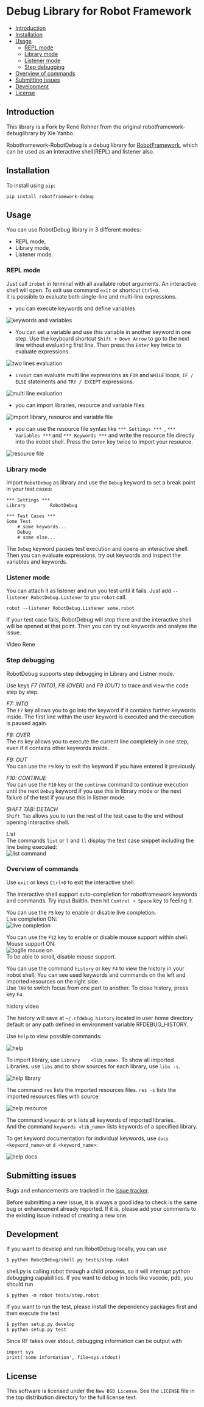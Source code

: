 # Debug Library for Robot Framework

- [Introduction](#introduction)
- [Installation](#installation)
- [Usage](#usage)
    - [REPL mode](#repl-mode)
    - [Library mode](#library-mode)
    - [Listener mode](#listener-mode)
    - [Step debugging](#step-debugging)
- [Overview of commands](#overview-of-commands)
- [Submitting issues](#submitting-issues)
- [Development](#development)
- [License](#license)

## Introduction

This library is a Fork by René Rohner from the original robotframework-debuglibrary by Xie Yanbo.

Robotframework-RobotDebug is a debug library for [RobotFramework](https://robotframework.org),
which can be used as an interactive shell(REPL) and listener also.

## Installation

To install using `pip`:

    pip install robotframework-debug

## Usage

You can use RobotDebug library in 3 different modes:  
- REPL mode,  
- Library mode,  
- Listener mode.  

### REPL mode

Just call `irobot` in terminal with all available robot arguments. An interactive shell will open. To exit use command `exit` or shortcut `Ctrl+D`.    
It is possible to evaluate both single-line and multi-line expressions. 

- you can execute keywords and define variables

![keywords and variables](res/keywords_and_variables_irobot.png)

- You can set a variable and use this variable in another keyword in one step. Use the keyboard shortcut `Shift + Down Arrow` to go to the next line without evaluating first line. Then press the `Enter` key twice to evaluate expressions.

![two lines evaluation](res/Shift_down.gif)

- `irobot` can evaluate multi line expressions as `FOR` and `WHILE` loops, `IF / ELSE` statements and `TRY / EXCEPT` expressions.

![multi line evaluation](res/multiline_example.png)

- you can import libraries, resource and variable files

![import library, resource and variable file](res/import.png) 

- you can use the resource file syntax like `*** Settings *** `, `*** Variables ***` and `*** Keywords ***` and write the resource file directly into the irobot shell. Press the `Enter` key twice to import your resource.

![resource file](res/resource.png)

### Library mode

Import `RobotDebug` as library and use the `Debug` keyword to set a break point in your test cases:


    *** Settings ***
    Library         RobotDebug

    *** Test Cases ***
    Some Test
        # some keywords...
        Debug
        # some else...

The `Debug` keyword pauses test execution and opens an interactive shell. Then you can evaluate expressions, try out keywords and inspect the variables and keywords. 

### Listener mode

You can attach it as listener and run you test until it fails. Just add `--listener RobotDebug.Listener` to you `robot` call.

    robot --listener RobotDebug.Listener some.robot

If your test case fails, RobotDebug will stop there and the interactive shell will be opened at that point. Then you can try out keywords and analyse the issue.

Video Rene

### Step debugging

RobotDebug supports step debugging in Library and Listner mode.  

Use keys *F7 (INTO)*, *F8 (OVER)* and *F9 (OUT)* to trace and view the code step by step.

*F7: INTO*  
The `F7` key allows you to go into the keyword if it contains further keywords inside. The first line within the user keyword is executed and the execution is paused again.

*F8: OVER*  
The `F8` key allows you to execute the current line completely in one step, even if it contains other keywords inside.

*F9: OUT*  
You can use the `F9` key to exit the keyword if you have entered it previously.

*F10: CONTINUE*  
You can use the `F10` key or the `continue` command to continue execution until the next `Debug` keyword if you use this in library mode or the next failure of the test if you use this in listner mode.

*SHIFT TAB: DETACH*  
`Shift Tab` allows you to run the rest of the test case to the end without opening interactive shell.

*List*  
The commands `list` or `l` and `ll` display the test case snippet including the line being executed:  
![list command](res/list_command.png)
 
### Overview of commands

Use `exit` or keys `Ctrl+D` to exit the interactive shell.

The interactive shell support auto-completion for robotframework keywords and commands. Try input BuiltIn. then hit `Control + Space` key to feeling it.   

You can use the `F5` key to enable or disable live completion.  
Live completion ON:  
![live completion](res/live_completion.gif)

You can use the `F12` key to enable or disable mouse support within shell.  
Mouse support ON:  
![toglle mouse on](res/toggle_mouse_on.gif)  
To be able to scroll, disable mouse support.

You can use the command `history` or key `F4` to view the history in your irobot shell. You can see used keywords and commands on the left and imported resources on the right side.  
Use `TAB` to switch focus from one part to another. To close history, press key `F4`.

history video 

The history will save at `~/.rfdebug_history` located in user home directory default or any path defined in environment variable RFDEBUG_HISTORY.

Use `help` to view possible commands:  

![help](res/help_image.png)



To import library, use  `Library    <lib_name>`. 
To show all imported Libraries, use `libs` and to show sources for each library, use `libs -s`.
 
![help library](res/libs_image.png)

The command `res` lists the imported resources files.
`res -s` lists the imported resources files with source: 

![help resource](res/help_res.png)

The command `keywords` or `k` lists all keywords of imported libraries.  
And the command `keywords <lib_name>` lists keywords of a specified library.

To get keyword documentation for individual keywords, use `docs <keyword_name>` or `d <keyword_name>`: 

![help docs](res/docs.png)


## Submitting issues

Bugs and enhancements are tracked in the [issue tracker](https://github.com/imbus/robotframework-debug/issues).

Before submitting a new issue, it is always a good idea to check is the same bug or enhancement already reported. If it is, please add your comments to the existing issue instead of creating a new one.

## Development

If you want to develop and run RobotDebug locally, you can use

    $ python RobotDebug/shell.py tests/step.robot

shell.py is calling robot through a child process, so it will interrupt python debugging capabilities. If you want to debug in tools like vscode, pdb, you should run

    $ python -m robot tests/step.robot

If you want to run the test, please install the dependency packages first and then execute the test

    $ python setup.py develop
    $ python setup.py test

Since RF takes over stdout, debugging information can be output with

    import sys
    print('some information', file=sys.stdout)

## License

This software is licensed under the `New BSD License`. See the `LICENSE` file in the top distribution directory for the full license text.